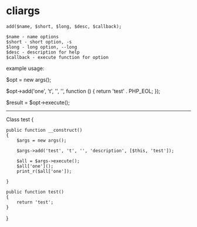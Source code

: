 # cliargs

    add($name, $short, $long, $desc, $callback);

    $name - name options
    $short - short option, -s
    $long - long option, --long
    $desc - description for help
    $callback - execute function for option

example usage:

$opt = new args();

$opt->add('one', 't', '', '', function () {
    return 'test' . PHP_EOL;
});

$result = $opt->execute();

----------------

Class test {

    public function __construct()
    {
        $args = new args();

        $args->add('test', 't', '', 'description', [$this, 'test']);
        
        $all = $args->execute();
        $all['one']();
        print_r($all['one']);
        
    }
    
    public function test()
    {
        return 'test';
    }
}